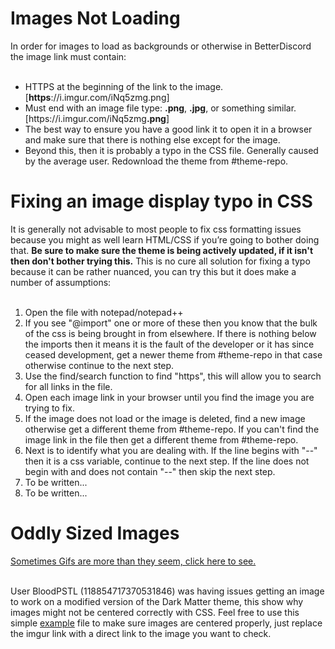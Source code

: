# Images Not Loading

<div>In order for images to load as backgrounds or otherwise in BetterDiscord the image link must contain:<br><br>

<ul>
	<li>HTTPS at the beginning of the link to the image. [<b>https</b>://i.imgur.com/iNq5zmg.png]</li>
	<li>Must end with an image file type: <b>.png</b>, <b>.jpg</b>, or something similar. <a>[https://i.imgur.com/iNq5zmg<b>.png</b>]</a></li>
	<li>The best way to ensure you have a good link it to open it in a browser and make sure that there is nothing else except for the image.</li>
	<li>Beyond this, then it is probably a typo in the CSS file. Generally caused by the average user. Redownload the theme from #theme-repo.</li>
</ul>
</div>
  
# Fixing an image display typo in CSS

<div>It is generally not advisable to most people to fix css formatting issues because you might as well learn HTML/CSS if you’re going to bother doing that. <b>Be sure to make sure the theme is being actively updated, if it isn't then don't bother trying this.</b> This is no cure all solution for fixing a typo because it can be rather nuanced, you can try this but it does make a number of assumptions:<br><br>

<ol>
	<li>Open the file with notepad/notepad++</li>
	<li>If you see "@import" one or more of these then you know that the bulk of the css is being brought in from elsewhere. If there is nothing below the imports then it means it is the fault of the developer or it has since ceased development, get a newer theme from #theme-repo in that case otherwise continue to the next step.</li>
	<li>Use the find/search function to find "https", this will allow you to search for all links in the file.</li>
	<li>Open each image link in your browser until you find the image you are trying to fix.</li>
	<li>If the image does not load or the image is deleted, find a new image otherwise get a different theme from #theme-repo. If you can't find the image link in the file then get a different theme from #theme-repo.</li>
	<li>Next is to identify what you are dealing with. If the line begins with "--" then it is a css variable, continue to the next step. If the line does not begin with and does not contain "--" then skip the next step.</li>
	<li>To be written...</li>
	<li>To be written...</li>
</ol>
</div>

# Oddly Sized Images

<div><a href="https://github.com/CompletelyUnbelievable/ThemeResource/blob/master/BetterDiscord101/ImageIssues/Images/bRMaNZT.gif">Sometimes Gifs are more than they seem, click here to see.</a><br><br>

User BloodPSTL (118854717370531846) was having issues getting an image to work on a modified version of the Dark Matter theme, this show why images might not be centered correctly with CSS. Feel free to use this simple <a href="https://github.com/CompletelyUnbelievable/ThemeResource/blob/master/BetterDiscord101/ImageIssues/OddlySizedImagesExample.html">example</a> file to make sure images are centered properly, just replace the imgur link with a direct link to the image you want to check.</div>
